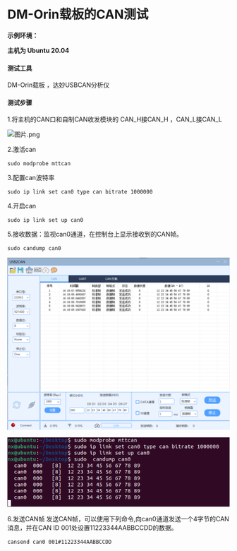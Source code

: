 # DM-Orin载板的CAN测试

**示例环境：**

**主机为 Ubuntu 20.04**

#### 测试工具

DM-Orin载板 ，达妙USBCAN分析仪

#### 测试步骤

1.将主机的CAN口和自制CAN收发模块的 CAN_H接CAN_H ，CAN_L接CAN_L

![图片.png](https://qiniu.md.amovlab.com/img/m/202301/20230113/1741161762164955441889280.png)

2.激活can

```
sudo modprobe mttcan
```

3.配置can波特率

```
sudo ip link set can0 type can bitrate 1000000
```

4.开启can

```
sudo ip link set up can0
```

5.接收数据：监视can0通道，在控制台上显示接收到的CAN帧。

```
sudo candump can0
```

![ORIN_CAN_SEND](./image/ORIN_CAN_SEND.png)

![ORIN_CAN](./image/ORIN_CAN.png)

6.发送CAN帧
发送CAN帧，可以使用下列命令,向can0通道发送一个4字节的CAN消息，并在CAN ID 001处设置11223344AABBCCDD的数据。
```
cansend can0 001#11223344AABBCCDD
```





















